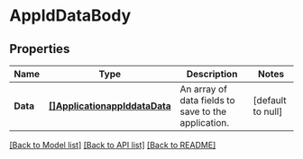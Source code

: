 # AppIdDataBody

## Properties
Name | Type | Description | Notes
------------ | ------------- | ------------- | -------------
**Data** | [**[]ApplicationappIddataData**](applicationappIddata_data.md) | An array of data fields to save to the application. | [default to null]

[[Back to Model list]](../README.md#documentation-for-models) [[Back to API list]](../README.md#documentation-for-api-endpoints) [[Back to README]](../README.md)

